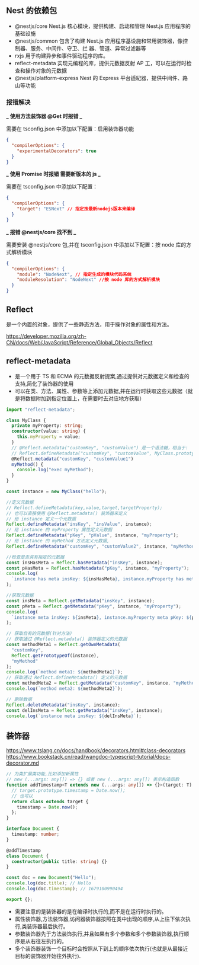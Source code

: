 ## Nest 的依赖包

- @nestjs/core Nest.js 核心模块，提供构建、启动和管理 Nest.js 应用程序的基础设施
- @nestjs/common 包含了构建 Nest.js 应用程序基设施和常用装饰器，像控制器、服务、中间件、守卫、拦 器、管道、异常过滤器等
- rxjs 用于构建异步和事件驱动程序的库。
- reflect-metadata 实现元编程的库，提供元数据反射 AP 工，可以在运行时检查和操作对象的元数据
- @nestjs/platform-express Nest 的 Express 平台适紀器，提供中间件、路山等功能

### 报错解决

**_ 使用方法装饰器 @Get 时报错 _**

需要在 tsconfig.json 中添加以下配置：启用装饰器功能

```json
{
  "compilerOptions": {
    "experimentalDecorators": true
  }
}
```

**_ 使用 Promise 时报错 需要新版本的 js _**

需要在 tsconfig.json 中添加以下配置：

```json
{
  "compilerOptions": {
    "target": "ESNext" // 指定按最新nodejs版本来编译
  }
}
```

**_ 报错 @nestjs/core 找不到 _**

需要安装 @nestjs/core 包,并在 tsconfig.json 中添加以下配置：按 node 库的方式解析模块

```json
{
  "compilerOptions": {
    "module": "NodeNext", // 指定生成的模块代码系统
    "moduleResolution": "NodeNext" //按 node 库的方式解析模块
  }
}
```

## Reflect

是一个内置的对象，提供了一些静态方法，用于操作对象的属性和方法。

https://developer.mozilla.org/zh-CN/docs/Web/JavaScript/Reference/Global_Objects/Reflect

## reflect-metadata

- 是一个用于 TS 和 ECMA 的元数据反射提案,通过提供对元数据定义和检查的支持,简化了装饰器的使用
- 可以在类、方法、属性、参数等上添加元数据,并在运行时获取这些元数据（就是将数据附加到指定位置上，在需要时去对应地方获取）

```ts
import "reflect-metadata";

class MyClass {
  private myProperty: string;
  constructor(value: string) {
    this.myProperty = value;
  }
  // @Reflect.metadata("customKey", "customValue") 是一个语法糖，相当于:
  // Reflect.defineMetadata("customKey", "customValue", MyClass.prototype, "myMethod")
  @Reflect.metadata("customKey", "customValue1")
  myMethod() {
    console.log("exec myMethod");
  }
}

const instance = new MyClass("hello");

//定义元数据
// Reflect.defineMetadata(key,value,target,targetProperty);
// 也可以直接使用 @Reflect.metadata() 装饰器来定义
// 给 instance 定义一个元数据
Reflect.defineMetadata("insKey", "insValue", instance);
// 给 instance 的 myProperty 属性定义元数据
Reflect.defineMetadata("pKey", "pValue", instance, "myProperty");
// 给 instance 的 myMethod 方法定义元数据,
Reflect.defineMetadata("customKey", "customValue2", instance, "myMethod");

//检查是否具有指定的元数据
const insHasMeta = Reflect.hasMetadata("insKey", instance);
const pHasMeta = Reflect.hasMetadata("pKey", instance, "myProperty");
console.log(
  `instance has meta insKey: ${insHasMeta}, instance.myProperty has meta pKey: ${pHasMeta}`
);

//获取元数据
const insMeta = Reflect.getMetadata("insKey", instance);
const pMeta = Reflect.getMetadata("pKey", instance, "myProperty");
console.log(
  `instance meta insKey: ${insMeta}, instance.myProperty meta pKey: ${pMeta}`
);

// 获取自有的元数据(针对方法)
// 获取通过 @Reflect.metadata() 装饰器定义的元数据
const methodMeta1 = Reflect.getOwnMetadata(
  "customKey",
  Reflect.getPrototypeOf(instance),
  "myMethod"
);
console.log(`method meta1: ${methodMeta1}`);
// 获取通过 Reflect.defineMetadata() 定义的元数据
const methodMeta2 = Reflect.getMetadata("customKey", instance, "myMethod");
console.log(`method meta2: ${methodMeta2}`);

// 删除数据
Reflect.deleteMetadata("insKey", instance);
const delInsMeta = Reflect.getMetadata("insKey", instance);
console.log(`instance meta insKey: ${delInsMeta}`);
```

## 装饰器

https://www.tslang.cn/docs/handbook/decorators.html#class-decorators
https://www.bookstack.cn/read/wangdoc-typescript-tutorial/docs-decorator.md

```ts
// 为类扩展类功能,比如添加新属性
// new (...args: any[]) => {} 或者 new (...args: any[]) 表示构造函数
function addTimestamp<T extends new (...args: any[]) => {}>(target: T) {
  // target.prototype.timestamp = Date.now();
  // 也可以
  return class extends target {
    timestamp = Date.now();
  };
}

interface Document {
  timestamp: number;
}

@addTimestamp
class Document {
  constructor(public title: string) {}
}

const doc = new Document("Hello");
console.log(doc.title); // Hello
console.log(doc.timestamp); // 1679100990494

export {};
```

- 需要注意的是装饰器的是在编译时执行的,而不是在运行时执行的。
- 属性装饰器,方法装饰器,访问器装饰器按照在类中出现的顺序,从上往下依次执行,类装饰器最后执行。
- 参数装饰器先于方法装饰执行,并且如果有多个参数和多个参数装饰器,执行顺序是从右往左执行的。
- 多个装饰器装饰一个目标时会按照从下到上的顺序依次执行(也就是从最接近目标的装饰器开始往外执行).
